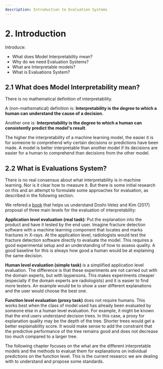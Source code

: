 ```yaml
---
description: Introduction to Evaluation Systems
---
```


# 2. Introduction

Introduce:

* What does Model Interpretability mean?
* Why do we need Evaluation Systems?
* What are Interpretable models?
* What is Evaluations System?

## 2.1 What does Model Interpretability mean?

There is no mathematical definition of interpretability. 

A \(non-mathematical\) definition is: **Interpretability is the degree to which a human can understand the cause of a decision.** 

Another one is: **Interpretability is the degree to which a human can consistently predict the model's result**. 

The higher the interpretability of a machine learning model, the easier it is for someone to comprehend why certain decisions or predictions have been made. A model is better interpretable than another model if its decisions are easier for a human to comprehend than decisions from the other model.

## 2.2 What is Evaluations System?

There is no real consensus about what interpretability is in machine learning. Nor is it clear how to measure it. But there is some initial research on this and an attempt to formulate some approaches for evaluation, as described in the following section.

We refered a [book](https://christophm.github.io/interpretable-ml-book/evaluation-of-interpretability.html) that helps us understand Doshi-Velez and Kim \(2017\) proposal of three main levels for the evaluation of interpretability:

**Application level evaluation \(real task\)**: Put the explanation into the product and have it tested by the end user. Imagine fracture detection software with a machine learning component that locates and marks fractures in X-rays. At the application level, radiologists would test the fracture detection software directly to evaluate the model. This requires a good experimental setup and an understanding of how to assess quality. A good baseline for this is always how good a human would be at explaining the same decision.

**Human level evaluation \(simple task\)** is a simplified application level evaluation. The difference is that these experiments are not carried out with the domain experts, but with laypersons. This makes experiments cheaper \(especially if the domain experts are radiologists\) and it is easier to find more testers. An example would be to show a user different explanations and the user would choose the best one.

**Function level evaluation \(proxy task\)** does not require humans. This works best when the class of model used has already been evaluated by someone else in a human level evaluation. For example, it might be known that the end users understand decision trees. In this case, a proxy for explanation quality may be the depth of the tree. Shorter trees would get a better explainability score. It would make sense to add the constraint that the predictive performance of the tree remains good and does not decrease too much compared to a larger tree.

The following chapter focuses on the what are the different interpretable models and the methods to evaluat them for explanations on individual predictions on the function level. This is the current researcc we are dealing with to understand and propose some standards.

